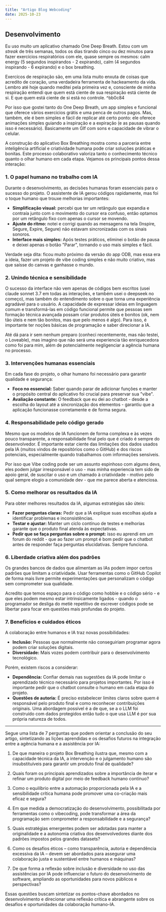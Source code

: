 ```yaml
---
title: "Artigo Blog Webcoding"
date: 2025-10-23
---
```


## Desenvolvimento

Eu uso muito um aplicativo chamado One Deep Breath. Estou com um *streak* de três semanas, todos os dias tirando cinco ou dez minutos para fazer exercícios respiratórios com ele, quase sempre os mesmos: calm energy (5 segundos inspirandos - 2 expirando), calm (4 segundos inspirando - 6 expirando) e o box breathing.

Exercícos de respiração são, em uma lista muito enxuta de coisas que acredito de coração, uma verdadeira ferramenta de hackeamento da vida. Lembro até hoje quando meditei pela primeira vez e, consciente de minha respiração entendi que quem está ciente de sua respiração está ciente de si. E que quem está ciente de si está no controle. ^bb0c84

Por isso que gostei tanto do One Deep Breath, um app simples e funcional que oferece vários exercicios grátis e uma penca de outros pagos. Mas, também, ele é bem simples e fácil de replicar até certo ponto: ele oferece animações simples guiando a inspiração e a expiração (e as pausas quando isso é necessário). Basicamente um GIf com sons e capacidade de vibrar o celular. 

A construção do aplicativo Box Breathing mostra como a parceria entre inteligência artificial e criatividade humana pode criar soluções práticas e bonitas. Este processo colaborativo valoriza tanto o conhecimento técnico quanto o olhar humano em cada etapa. Vejamos os principais pontos dessa interação:

### 1. O papel humano no trabalho com IA

Durante o desenvolvimento, as decisões humanas foram essenciais para o sucesso do projeto. O assistente de IA gerou códigos rapidamente, mas foi o toque humano que trouxe melhorias importantes:

- **Simplificação visual:** percebi que ter um retângulo que expandia e contraía junto com o movimento do cursor era confuso, então optamos por um retângulo fixo com apenas o cursor se movendo.
- **Ajuste do ritmo:** notei e corrigi quando as mensagens na tela (Inspire, Segure, Expire, Segure) não estavam sincronizadas com os sinais sonoros.
- **Interface mais simples:** Após testes práticos, eliminei o botão de pausa e deixei apenas o botão "Parar", tornando o uso mais simples e fácil.

Verdade seja dita: ficou muito próximo da versão do app ODB, mas essa era a ideia, fazer um projeto de vibe coding simples e não muito criativo, mas que saísse do canvas e ganhasse o mundo.

### 2. Unindo técnica e sensibilidade

O sucesso da interface não vem apenas de códigos bem escritos (usei claude sonnet 3.7 em todas as interações, e também usei o deepseek no começo), mas também do entendimento sobre o que torna uma experiência agradável para o usuário. A capacidade de expressar ideias em linguagem comum e transformá-las em código funcional permite que pessoas sem formação técnica avançada possam criar produtos úteis e bonitos (ok, nem tão úteis e nem tão bonitos, mas que pelo menos é algo). Para isso, é importante ter noções básicas de programação e saber direcionar a IA. 

Até dá para ir sem nenhum preparo (conheci recentemente, mas não testei, o Loveable), mas imagino que não será uma experiencia tão enriquecedora como foi para mim, além de potencialmente negligenciar a agência humana no processo.

### 3. Intervenções humanas essenciais

Em cada fase do projeto, o olhar humano foi necessário para garantir qualidade e segurança:

- **Foco no essencial:** Saber quando parar de adicionar funções e manter o propósito central do aplicativo foi crucial para preservar sua "vibe".
- **Avaliação constante:** O feedback que eu dei ao chatbot - desde a escolha do layout até a sincronização dos elementos - garantiu que a aplicação funcionasse corretamente e de forma segura.

### 4. Responsabilidade pelo código gerado

Mesmo que os modelos de IA funcionem de forma complexa e às vezes pouco transparente, a responsabilidade final pelo que é criado é sempre do desenvolvedor. É importante estar ciente das limitações dos dados usados pela IA (muitos vindos de repositórios como o GitHub) e dos riscos potenciais, especialmente quando trabalhamos com informações sensíveis.

Por isso que Vibe coding pode ser um assunto espinhoso com algums devs, eles podem julgar irresponsável o uso - mas minha experiencia tem sido de apoio geral, de suscitar o uso e um chamado à criatividade - motivo pelo qual sempre elogio a comunidade dev - que me parece aberta e atenciosa.

### 5. Como melhorar os resultados da IA

Para obter melhores resultados da IA, algumas estratégias são úteis:

- **Fazer perguntas claras:** Pedir que a IA explique suas escolhas ajuda a identificar problemas e inconsistências.
- **Testar e ajustar:** Manter um ciclo contínuo de testes e melhorias garante que o produto final atenda às expectativas.
- **Pedir que se faça perguntas sobre o prompt:** isso eu aprendi em um forum do reddit - que ao fazer um prompt é bom pedir que o chatbot antes de responder faça perguntas elucidativas. Sempre funciona.

### 6. Liberdade criativa além dos padrões

Os grandes bancos de dados que alimentam as IAs podem impor certos padrões que limitam a criatividade. Usar ferramentas como o GitHub Copilot de forma mais livre permite experimentações que personalizam o código sem comprometer sua qualidade.

Acredito que temos espaço para o código como hobbie e o código sério - e que eles podem mesmo estar intrinsicamente ligados - quando o programador se desliga do metiè repetitivo de escrever códigos pode se libertar para focar em questões mais profundas do projeto.

### 7. Benefícios e cuidados éticos

A colaboração entre humanos e IA traz novas possibilidades:

- **Inclusão:** Pessoas que normalmente não conseguiriam programar agora podem criar soluções digitais.
- **Diversidade:** Mais vozes podem contribuir para o desenvolvimento tecnológico.

Porém, existem riscos a considerar:

- **Dependência:** Confiar demais nas sugestões da IA pode limitar o aprendizado técnico necessário para projetos importantes. Por isso é importante pedir que o chatbot consulte o humano em cada etapa do projeto.
- **Questões de autoria:** É preciso estabelecer limites claros sobre quem é responsável pelo produto final e como reconhecer contribuições originais. Uma abordagem possível é a de que, se a o LLM foi construído com dados protegidos então tudo o que usa LLM é por sua própria natureza de todos. 

---

Segue uma lista de 7 perguntas que podem orientar a conclusão do seu artigo, sintetizando as lições aprendidas e os desafios futuros na integração entre a agência humana e a assistência por IA:

1. De que maneira o projeto Box Breathing ilustra que, mesmo com a capacidade técnica da IA, a intervenção e o julgamento humano são insubstituíveis para garantir um produto final de qualidade?
    
2. Quais foram os principais aprendizados sobre a importância de iterar e refinar um produto digital por meio de feedback humano contínuo?
    
3. Como o equilíbrio entre a automação proporcionada pela IA e a sensibilidade crítica humana pode promover uma co-criação mais eficaz e segura?
    
4. Em que medida a democratização do desenvolvimento, possibilitada por ferramentas como o vibecoding, pode transformar a área da programação sem comprometer a responsabilidade e a segurança?
    
5. Quais estratégias emergentes podem ser adotadas para manter a originalidade e a autonomia criativa dos desenvolvedores diante dos padrões impostos pelos grandes datasets?
    
6. Como os desafios éticos – como transparência, autoria e dependência excessiva da IA – devem ser abordados para assegurar uma colaboração justa e sustentável entre humanos e máquinas?
    
7. De que forma a reflexão sobre inclusão e diversidade no uso das assistências por IA pode influenciar o futuro do desenvolvimento de software, ampliando as oportunidades para novos públicos e perspectivas?
    

Essas questões buscam sintetizar os pontos-chave abordados no desenvolvimento e direcionar uma reflexão crítica e abrangente sobre os desafios e oportunidades da colaboração humano-IA.